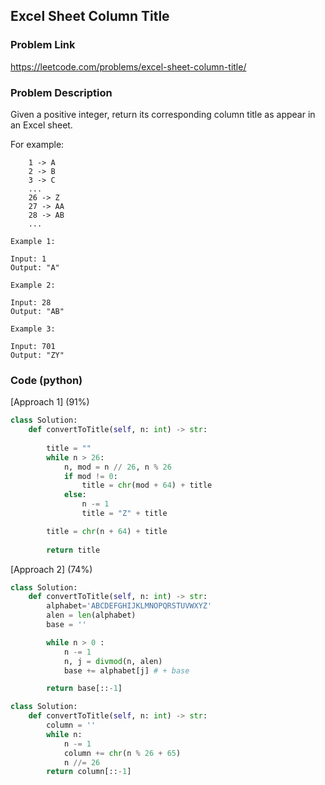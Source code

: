 ## Excel Sheet Column Title

### Problem Link

https://leetcode.com/problems/excel-sheet-column-title/

### Problem Description 

Given a positive integer, return its corresponding column title as appear in an Excel sheet.

For example:
```
    1 -> A
    2 -> B
    3 -> C
    ...
    26 -> Z
    27 -> AA
    28 -> AB 
    ...
```

```
Example 1:

Input: 1
Output: "A"

```

```
Example 2:

Input: 28
Output: "AB"

```

```
Example 3:

Input: 701
Output: "ZY"

```

### Code (python)

[Approach 1] (91%)

```python
class Solution:
    def convertToTitle(self, n: int) -> str:
        
        title = ""
        while n > 26:
            n, mod = n // 26, n % 26
            if mod != 0:
                title = chr(mod + 64) + title
            else:
                n -= 1
                title = "Z" + title

        title = chr(n + 64) + title
        
        return title
```

[Approach 2] (74%)

```python
class Solution:
    def convertToTitle(self, n: int) -> str:
        alphabet='ABCDEFGHIJKLMNOPQRSTUVWXYZ'
        alen = len(alphabet)
        base = ''

        while n > 0 :
            n -= 1
            n, j = divmod(n, alen)
            base += alphabet[j] # + base

        return base[::-1]
```

```python
class Solution:
    def convertToTitle(self, n: int) -> str:
        column = ''
        while n:
            n -= 1
            column += chr(n % 26 + 65)
            n //= 26
        return column[::-1]
```